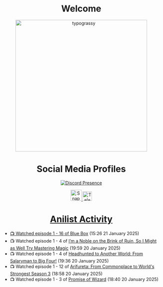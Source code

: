 <div align="center">

# Welcome
<a href="https://github.com/kawarimidoll/typograssy">
    <img alt="typograssy" src="https://typograssy.deno.dev/api?text=%E3%82%88%E3%81%86%E3%81%93%E3%81%9D%E3%81%BF%E3%81%AA%E3%81%95%E3%82%93%20-%20Sheby--&&l0=none&l1=82d9d0&l2=027353&l3=038c4c&l4=01402e&bg=none&frame=none&speed=100&comment=" width="421.99">
</a>

</div>

<div align="center">

# Social Media Profiles

[![Discord Presence](https://lanyard.cnrad.dev/api/612532963938271232)](https://discord.com/users/612532963938271232)


<a href="https://www.snapchat.com/add/a.sheby" title="Snapchat Profile">
    <img src="https://www.freepnglogos.com/uploads/snapchat-logo-png-0.png" width="35" alt="Snapchat Logo" />


<a href="https://t.me/ASheby" title="Telegram Profile">
    <img src="https://www.freepnglogos.com/uploads/telegram-logo-png-0.png" width="30" alt="Telegram Logo" />


</div>

<div align="center">

# Anilist Activity

</div>

<!-- ANILIST_ACTIVITY:start -->

-   📺 Watched episode 1 - 16 of [Blue Box](https://anilist.co/anime/170942) (15:26 21 January 2025)
-   📺 Watched episode 1 - 4 of [I’m a Noble on the Brink of Ruin, So I Might as Well Try Mastering Magic](https://anilist.co/anime/176063) (19:59 20 January 2025)
-   📺 Watched episode 1 - 4 of [Headhunted to Another World: From Salaryman to Big Four!](https://anilist.co/anime/179689) (19:36 20 January 2025)
-   📺 Watched episode 1 - 12 of [Arifureta: From Commonplace to World's Strongest Season 3](https://anilist.co/anime/154473) (18:58 20 January 2025)
-   📺 Watched episode 1 - 3 of [Promise of Wizard](https://anilist.co/anime/170916) (18:40 20 January 2025)

<!-- ANILIST_ACTIVITY:end -->
